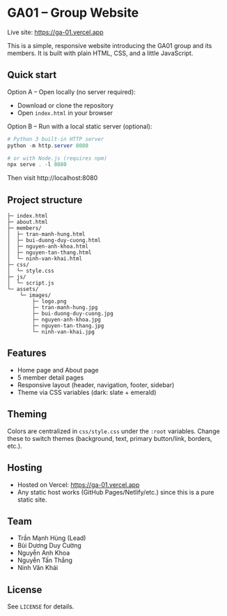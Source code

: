 # GA01 – Group Website

Live site: https://ga-01.vercel.app

This is a simple, responsive website introducing the GA01 group and its members. It is built with plain HTML, CSS, and a little JavaScript.

## Quick start

Option A – Open locally (no server required):
- Download or clone the repository
- Open `index.html` in your browser

Option B – Run with a local static server (optional):

```powershell
# Python 3 built‑in HTTP server
python -m http.server 8080

# or with Node.js (requires npm)
npx serve . -l 8080
```

Then visit http://localhost:8080

## Project structure

```
├─ index.html
├─ about.html
├─ members/
│  ├─ tran-manh-hung.html
│  ├─ bui-duong-duy-cuong.html
│  ├─ nguyen-anh-khoa.html
│  ├─ nguyen-tan-thang.html
│  └─ ninh-van-khai.html
├─ css/
│  └─ style.css
├─ js/
│  └─ script.js
└─ assets/
	└─ images/
		├─ logo.png
		├─ tran-manh-hung.jpg
		├─ bui-duong-duy-cuong.jpg
		├─ nguyen-anh-khoa.jpg
		├─ nguyen-tan-thang.jpg
		└─ ninh-van-khai.jpg
```

## Features
- Home page and About page
- 5 member detail pages
- Responsive layout (header, navigation, footer, sidebar)
- Theme via CSS variables (dark: slate + emerald)

## Theming
Colors are centralized in `css/style.css` under the `:root` variables. Change these to switch themes (background, text, primary button/link, borders, etc.).

## Hosting
- Hosted on Vercel: https://ga-01.vercel.app
- Any static host works (GitHub Pages/Netlify/etc.) since this is a pure static site.

## Team
- Trần Mạnh Hùng (Lead)
- Bùi Dương Duy Cường
- Nguyễn Anh Khoa
- Nguyễn Tấn Thắng
- Ninh Văn Khải

## License
See `LICENSE` for details.
